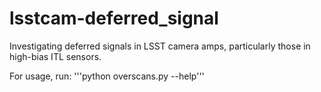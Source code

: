 # lsstcam-deferred_signal
Investigating deferred signals in LSST camera amps, particularly those in high-bias ITL sensors. 

For usage, run:
    '''python overscans.py --help'''
